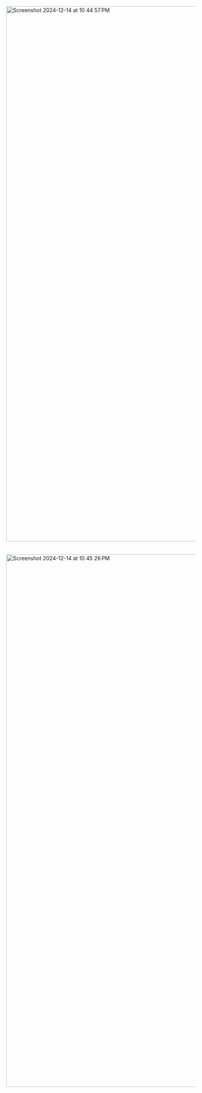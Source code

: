 <img width="1423" alt="Screenshot 2024-12-14 at 10 44 57 PM" src="https://github.com/user-attachments/assets/6c92915e-f47b-4ad2-aae2-392b91a696d4" />
<br/>
<br/>
<br/>
<img width="1416" alt="Screenshot 2024-12-14 at 10 45 26 PM" src="https://github.com/user-attachments/assets/b8fbe431-5b6e-4ec6-b5a7-0c9257c676a1" />

